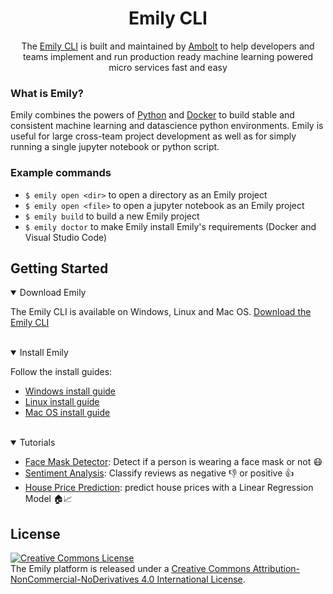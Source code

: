 <div align="center">
<h1>Emily CLI</h1>
The <a href="https://ambolt.io/emily-ai/">Emily CLI</a> is built and maintained by <a href="https://ambolt.io/">Ambolt</a> to help developers and teams implement and run production ready machine learning powered micro services fast and easy
</div>

### What is Emily?
Emily combines the powers of [Python](https://www.python.org/) and [Docker](https://www.docker.com/) to build stable and consistent machine learning and datascience python environments. Emily is useful for large cross-team project development as well as for simply running a single jupyter notebook or python script.

### Example commands
- ``$ emily open <dir>`` to open a directory as an Emily project 
- ``$ emily open <file>`` to open a jupyter notebook as an Emily project  
- ``$ emily build`` to build a new Emily project 
- ``$ emily doctor`` to make Emily install Emily's requirements (Docker and Visual Studio Code)


## Getting Started
<details open>
<summary>Download Emily</summary>

The Emily CLI is available on Windows, Linux and Mac OS. <a href="https://github.com/amboltio/emily-cli/releases/latest">Download the Emily CLI</a> 
</details>
<br>
<details open>
<summary>Install Emily</summary>

Follow the install guides:

- <a href="https://github.com/amboltio/emily-cli/wiki/How-to-install-Emily-on-Windows">Windows install guide</a>
- <a href="https://github.com/amboltio/emily-cli/wiki/How-to-install-Emily-on-Linux">Linux install guide</a>
- <a href="https://github.com/amboltio/emily-cli/wiki/How-to-install-emily-on-Mac">Mac OS install guide</a>

</details>
<br>
<details open>
<summary>Tutorials</summary>

* [Face Mask Detector](https://github.com/amboltio/emily-cli/tree/main/tutorials/face-mask-detector): Detect if a person is wearing a face mask or not 😷
* [Sentiment Analysis](https://github.com/amboltio/emily-cli/tree/main/tutorials/sentiment-analysis): Classify reviews as negative 👎 or positive 👍  
* [House Price Prediction](https://github.com/amboltio/emily-cli/tree/main/tutorials/house-price-prediction): predict house prices with a Linear Regression Model 🏠📈 

[comment]: <> (* [Text Recognition]&#40;https://github.com/amboltio/emily-cli/tree/main/tutorials/text-recognition&#41;: Learn how to train, evaluate and predict sentences with a fully connected PyTorch classifier implemented in the Emily API template.)
</details>

## License
<a rel="license" href="http://creativecommons.org/licenses/by-nc-nd/4.0/"><img alt="Creative Commons License" style="border-width:0" src="https://i.creativecommons.org/l/by-nc-nd/4.0/88x31.png" /></a><br />The Emily platform is released under a <a rel="license" href="http://creativecommons.org/licenses/by-nc-nd/4.0/">Creative Commons Attribution-NonCommercial-NoDerivatives 4.0 International License</a>.


[comment]: <> (## Privacy Policy)

[comment]: <> (The Emily CLI collects no data by default.)

[comment]: <> (If you opt in to share anonumous usage data, you will be sharing:)

[comment]: <> (* Log-data produced by the Emily CLI in case of crashes. - You will be prompted for acknowledgement each time.)

[comment]: <> (* Basic usage of the CLI: installation, updates, command usage)
